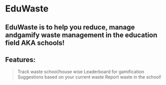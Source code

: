 # EduWaste

## EduWaste is to help you reduce, manage andgamify waste management in the education field AKA schools!

## Features:
> Track waste school/house wise
> Leaderboard for gamification
> Suggestions based on your current waste
> Report waste in the school!
